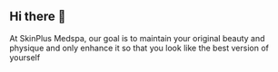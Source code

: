 ## Hi there 👋

At SkinPlus Medspa, our goal is to maintain your original beauty and physique and only enhance it so that you look like the best version of yourself
